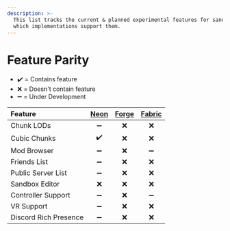 ```yaml
---
description: >-
  This list tracks the current & planned experimental features for sandbox and
  which implementations support them.
---
```


# Feature Parity

* ✔️ = Contains feature
* ❌ = Doesn't contain feature
* ➖ = Under Development

| Feature | [Neon](neon.md) | [Forge](forge.md) | [Fabric](fabric.md) |
| :--- | :---: | :---: | :---: |
| Chunk LODs | ➖ | ❌ | ❌ |
| Cubic Chunks | ✔️ | ❌ | ❌ |
| Mod Browser | ➖ | ❌ | ➖ |
| Friends List | ➖ | ❌ | ❌ |
| Public Server List | ➖ | ❌ | ❌ |
| Sandbox Editor | ❌ | ❌ | ❌ |
| Controller Support | ➖ | ❌ | ➖ |
| VR Support | ➖ | ❌ | ❌ |
| Discord Rich Presence | ➖ | ❌ | ❌ |



